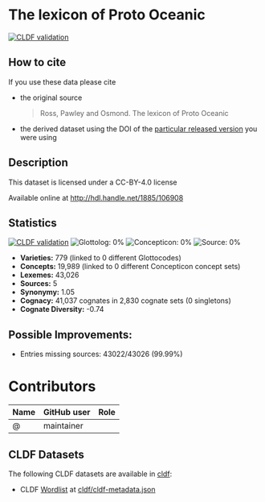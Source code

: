 # The lexicon of Proto Oceanic

[![CLDF validation](https://github.com/lexibank/tlopo/workflows/CLDF-validation/badge.svg)](https://github.com/lexibank/tlopo/actions?query=workflow%3ACLDF-validation)

## How to cite

If you use these data please cite
- the original source
  > Ross, Pawley and Osmond. The lexicon of Proto Oceanic
- the derived dataset using the DOI of the [particular released version](../../releases/) you were using

## Description


This dataset is licensed under a CC-BY-4.0 license

Available online at http://hdl.handle.net/1885/106908

## Statistics


[![CLDF validation](https://github.com/lexibank/tlopo/workflows/CLDF-validation/badge.svg)](https://github.com/lexibank/tlopo/actions?query=workflow%3ACLDF-validation)
![Glottolog: 0%](https://img.shields.io/badge/Glottolog-0%25-red.svg "Glottolog: 0%")
![Concepticon: 0%](https://img.shields.io/badge/Concepticon-0%25-red.svg "Concepticon: 0%")
![Source: 0%](https://img.shields.io/badge/Source-0%25-red.svg "Source: 0%")

- **Varieties:** 779 (linked to 0 different Glottocodes)
- **Concepts:** 19,989 (linked to 0 different Concepticon concept sets)
- **Lexemes:** 43,026
- **Sources:** 5
- **Synonymy:** 1.05
- **Cognacy:** 41,037 cognates in 2,830 cognate sets (0 singletons)
- **Cognate Diversity:** -0.74

## Possible Improvements:



- Entries missing sources: 43022/43026 (99.99%)

# Contributors

Name | GitHub user | Role
--- | --- | ---
 | @ | maintainer




## CLDF Datasets

The following CLDF datasets are available in [cldf](cldf):

- CLDF [Wordlist](https://github.com/cldf/cldf/tree/master/modules/Wordlist) at [cldf/cldf-metadata.json](cldf/cldf-metadata.json)